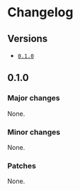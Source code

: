 # Changelog

## Versions

- [`0.1.0`](#010)

## 0.1.0

### Major changes

None.

### Minor changes

None.

### Patches

None.
